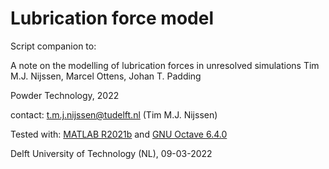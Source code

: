 # Lubrication force model

Script companion to:

A note on the modelling of lubrication forces in unresolved simulations
Tim M.J. Nijssen, Marcel Ottens, Johan T. Padding

Powder Technology, 2022

contact: t.m.j.nijssen@tudelft.nl (Tim M.J. Nijssen)

Tested with: [MATLAB R2021b](https://www.mathworks.com/products/matlab.html) and [GNU Octave 6.4.0](https://www.gnu.org/software/octave/index)

Delft University of Technology (NL), 09-03-2022
